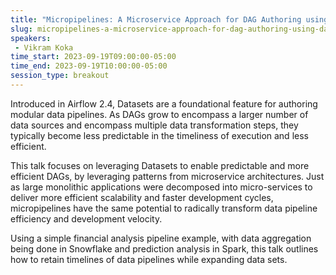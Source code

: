 ```yaml
---
title: "Micropipelines: A Microservice Approach for DAG Authoring using Datasets"
slug: micropipelines-a-microservice-approach-for-dag-authoring-using-datasets
speakers:
 - Vikram Koka
time_start: 2023-09-19T09:00:00-05:00
time_end: 2023-09-19T10:00:00-05:00
session_type: breakout
---
```


Introduced in Airflow 2.4, Datasets are a foundational feature for authoring modular data pipelines. As DAGs grow to encompass a larger number of data sources and encompass multiple data transformation steps, they typically become less predictable in the timeliness of execution and less efficient. 



This talk focuses on leveraging Datasets to enable predictable and more efficient DAGs, by leveraging patterns from microservice architectures. Just as large monolithic applications were decomposed into micro-services to deliver more efficient scalability and faster development cycles, micropipelines have the same potential to radically transform data pipeline efficiency and development velocity. 



Using a simple financial analysis pipeline example, with data aggregation being done in Snowflake and prediction analysis in Spark, this talk outlines how to retain timelines of data pipelines while expanding data sets. 